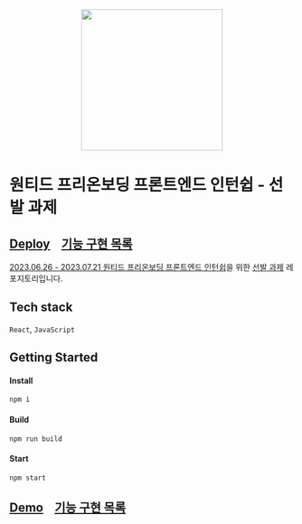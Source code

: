 <div align='center'>
<img src="https://user-images.githubusercontent.com/90181028/218138454-4a90af76-170d-464c-b31b-0235301dbda1.png" height="250px" />
</div>

# 원티드 프리온보딩 프론트엔드 인턴쉽 - 선발 과제

## [Deploy]()&nbsp;&nbsp;&nbsp;&nbsp;[기능 구현 목록](/REQUIREMENTS.md)

[2023.06.26 - 2023.07.21 원티드 프리온보딩 프론트엔드 인턴쉽](https://www.wanted.co.kr/events/pre_ob_fe_11?category=tag.gaebal)을 위한 [선발 과제](https://github.com/walking-sunset/selection-task) 레포지토리입니다.

## Tech stack

`React`, `JavaScript`

## Getting Started

#### Install

```
npm i
```

#### Build

```
npm run build
```

#### Start

```
npm start
```

## [Demo]()&nbsp;&nbsp;&nbsp;&nbsp;[기능 구현 목록](/REQUIREMENTS.md)
